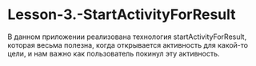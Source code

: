 # Lesson-3.-StartActivityForResult
В данном приложении реализована технология startActivityForResult, которая весьма полезна, 
когда открывается активность для какой-то цели, и нам важно как пользователь покинул эту активность.
